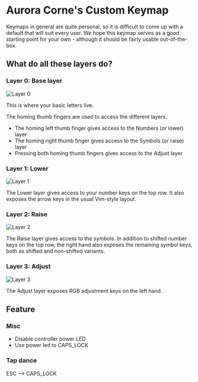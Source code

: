 # Aurora Corne's Custom Keymap

Keymaps in general are quite personal, so it is difficult to come up with a default that will suit every user. We hope this keymap serves as a good starting point for your own - although it should be fairly usable out-of-the-box.

What do all these layers do?
----------------------------

### Layer 0: Base layer

![Layer 0](https://i.imgur.com/Ri5cTHqh.png)

This is where your basic letters live.

The homing thumb fingers are used to access the different layers.

* The homing left thumb finger gives access to the Numbers (or lower) layer
* The homing right thumb finger gives access to the Symbols (or raise) layer
* Pressing both homing thumb fingers gives access to the Adjust layer

### Layer 1: Lower

![Layer 1](https://imgur.com/jayW9u0.png)

The Lower layer gives access to your number keys on the top row. It also exposes the arrow keys in the usual Vim-style layout.

### Layer 2: Raise

![Layer 2](https://imgur.com/s401aLT.png)

The Raise layer gives access to the symbols. In addition to shifted number keys on the top row, the right hand also exposes the remaining symbol keys, both as shifted and non-shifted variants.

### Layer 3: Adjust

![Layer 3](https://imgur.com/l6RV3Ft.png)

The Adjust layer exposes RGB adjustment keys on the left hand.

Feature
-------

### Misc
- Disable controller power LED 
- Use power led to CAPS_LOCK

### Tap dance 
ESC --> CAPS_LOCK
